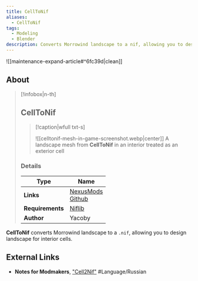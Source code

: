 ```yaml
---
title: CellToNif
aliases:
  - CellToNif
tags:
  - Modeling
  - Blender
description: Converts Morrowind landscape to a nif, allowing you to design landscape for interior cells.
---
```


![[maintenance-expand-article#^6fc39d|clean]]

## About

> [!infobox|n-th]
> 
> ## CellToNif
> 
> > [!caption|wfull txt-s]
> > 
> > ![[celltonif-mesh-in-game-screenshot.webp|center]]
> > A landscape mesh from **CellToNif** in an interior treated as an exterior cell
> 
> ### Details
> 
> | Type | Name |
> | --- | --- |
> | **Links** | [NexusMods](https://www.nexusmods.com/morrowind/mods/20928)<br>[Github](https://github.com/Yacoby/CellToNif) |
> | **Requirements** | [Niflib](https://github.com/niftools/niflib) |
> | **Author** | Yacoby |

**CellToNif** converts Morrowind landscape to a `.nif`, allowing you to design landscape for interior cells.

## External Links

- **Notes for Modmakers**, ["Cell2Nif"](https://morrowind-nif.github.io/Notes_EN/module_2_7_2_2_3_3.htm?ms=EgAAAAACAAAAAAAQAAAAAAAAAAAAAAJQCCA%3D&st=MA%3D%3D&sct=MA%3D%3D&mw=MjU2) #Language/Russian 